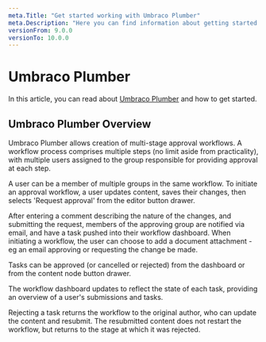 ```yaml
---
meta.Title: "Get started working with Umbraco Plumber"
meta.Description: "Here you can find information about getting started with Umbraco Plumber"
versionFrom: 9.0.0
versionTo: 10.0.0
---
```


# Umbraco Plumber

In this article, you can read about [Umbraco Plumber](https://umbraco.com/products/umbraco-cloud/) and how to get started.

## Umbraco Plumber Overview

Umbraco Plumber allows creation of multi-stage approval workflows. A workflow process comprises multiple steps (no limit aside from practicality), with multiple users assigned to the group responsible for providing approval at each step.

A user can be a member of multiple groups in the same workflow. To initiate an approval workflow, a user updates content, saves their changes, then selects 'Request approval' from the editor button drawer.

After entering a comment describing the nature of the changes, and submitting the request, members of the approving group are notified via email, and have a task pushed into their workflow dashboard. When initiating a workflow, the user can choose to add a document attachment - eg an email approving or requesting the change be made.

Tasks can be approved (or cancelled or rejected) from the dashboard or from the content node button drawer.

The workflow dashboard updates to reflect the state of each task, providing an overview of a user's submissions and tasks.

Rejecting a task returns the workflow to the original author, who can update the content and resubmit. The resubmitted content does not restart the workflow, but returns to the stage at which it was rejected.
